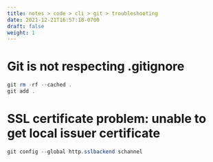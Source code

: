 ```yaml
---
title: notes > code > cli > git > troubleshooting
date: 2021-12-21T16:57:18-0700
draft: false
weight: 1
---
```

# Git is not respecting .gitignore
```powershell
git rm -rf --cached .
git add .
```

# SSL certificate problem: unable to get local issuer certificate
```powershell
git config --global http.sslbackend schannel
```
